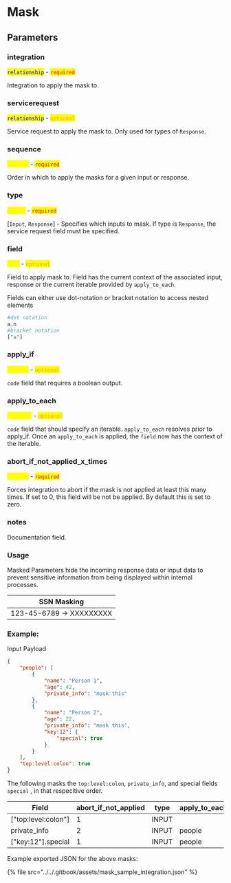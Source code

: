 # Mask

## Parameters

### integration

<mark style="color:blue;">`relationship`</mark> - <mark style="color:red;">`required`</mark>

Integration to apply the mask to.

### servicerequest

<mark style="color:blue;">`relationship`</mark> - <mark style="color:orange;">`optional`</mark>

Service request to apply the mask to. Only used for types of `Response`.

### sequence

<mark style="color:yellow;">`integer`</mark> - <mark style="color:red;">`required`</mark>

Order in which to apply the masks for a given input or response.

### type

<mark style="color:yellow;">`string`</mark> - <mark style="color:red;">`required`</mark>

\[`Input`, `Response`] - Specifies which inputs to mask. If type is `Response`, the service request field must be specified.

### field

<mark style="color:yellow;">`code`</mark> - <mark style="color:orange;">`optional`</mark>

Field to apply mask to. Field has the current context of the associated input, response or the current iterable provided by `apply_to_each`.

Fields can either use dot-notation or bracket notation to access nested elements

```py
#dot notation
a.n
#bracket notation
["a"]
```

### apply\_if

<mark style="color:yellow;">`boolean`</mark> - <mark style="color:orange;">`optional`</mark>

`code` field that requires a boolean output.

### apply\_to\_each

<mark style="color:yellow;">`iterable`</mark> - <mark style="color:orange;">`optional`</mark>

`code` field that should specify an iterable. `apply_to_each` resolves prior to apply\_if. Once an `apply_to_each` is applied, the `field` now has the context of the iterable.

### abort\_if\_not\_applied\_x\_times

<mark style="color:yellow;">`integer`</mark> - <mark style="color:red;">`required`</mark>

Forces integration to abort if the mask is not applied at least this many times. If set to 0, this field will be not be applied. By default this is set to zero.

### notes

Documentation field.

### Usage

Masked Parameters hide the incoming response data or input data to prevent sensitive information from being displayed within internal processes.

| SSN Masking              |
| ------------------------ |
| 123-45-6789 -> XXXXXXXXX |

### Example:

Input Payload

```json
{
    "people": [
        {
            "name": "Person 1",
            "age": 42,
            "private_info": "mask this"
        },
        {
            "name": "Person 2",
            "age": 22,
            "private_info": "mask this",
            "key:12": {
                "special": true
            }
        }
    ],
    "top:level:colon": true
}
```

The following masks the `top:level:colon`, `private_info`, and special fields `special` , in that respecitive order.

<table><thead><tr><th width="189">Field</th><th width="184">abort_if_not_applied</th><th width="84">type</th><th width="147">apply_to_each</th><th>apply_if</th></tr></thead><tbody><tr><td>["top:level:colon"]</td><td>1</td><td>INPUT</td><td></td><td></td></tr><tr><td>private_info</td><td>2</td><td>INPUT</td><td>people</td><td></td></tr><tr><td>["key:12"].special</td><td>1</td><td>INPUT</td><td>people</td><td>["key:12"]</td></tr></tbody></table>

Example exported JSON for the above masks:

{% file src="../../.gitbook/assets/mask_sample_integration.json" %}
